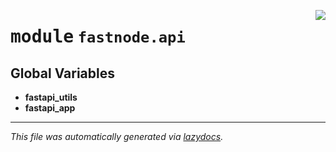<!-- markdownlint-disable -->

<a href="https://github.com/khulnasoft/fastnode/blob/main/src/fastnode/api/__init__.py#L0"><img align="right" style="float:right;" src="https://img.shields.io/badge/-source-cccccc?style=flat-square"></a>

# <kbd>module</kbd> `fastnode.api`




**Global Variables**
---------------
- **fastapi_utils**
- **fastapi_app**




---

_This file was automatically generated via [lazydocs](https://github.com/khulnasoft/lazydocs)._
